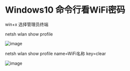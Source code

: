 # Windows10 命令行看WiFi密码

win+x  选择管理员终端

netsh wlan show profile

![image](https://github.com/mtl-123/starter-hugo-online-course/assets/65467296/525a96fa-4828-4e54-b9fb-3904aa6db181)

netsh wlan show profile name=WiFi名称 key=clear

![image](https://github.com/mtl-123/starter-hugo-online-course/assets/65467296/941714fb-e871-464c-b587-367e7665f5ac)
